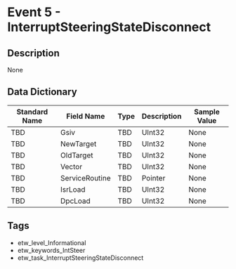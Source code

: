 # Event 5 - InterruptSteeringStateDisconnect

## Description
None

## Data Dictionary
|Standard Name|Field Name|Type|Description|Sample Value|
|---|---|---|---|---|
|TBD|Gsiv|TBD|UInt32|None|None|
|TBD|NewTarget|TBD|UInt32|None|None|
|TBD|OldTarget|TBD|UInt32|None|None|
|TBD|Vector|TBD|UInt32|None|None|
|TBD|ServiceRoutine|TBD|Pointer|None|None|
|TBD|IsrLoad|TBD|UInt32|None|None|
|TBD|DpcLoad|TBD|UInt32|None|None|

## Tags
* etw_level_Informational
* etw_keywords_IntSteer
* etw_task_InterruptSteeringStateDisconnect